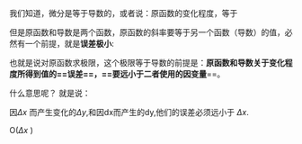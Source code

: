 我们知道，微分是等于导数的，或者说：原函数的变化程度，等于

但是原函数和导数是两个函数，原函数的斜率要等于另一个函数（导数）的值，必然有一个前提，就是**误差极小**:

也就是说对原函数求极限，这个极限等于导数的前提是：**原函数和导数关于变化程度所得到值的==误差==，==要远小于二者使用的因变量**==。

什么意思呢？
就是说：

因$\Delta x$ 而产生变化的$\Delta y$,和因dx而产生的dy,他们的误差必须远小于 $\Delta x$.





O($\Delta x$ )



